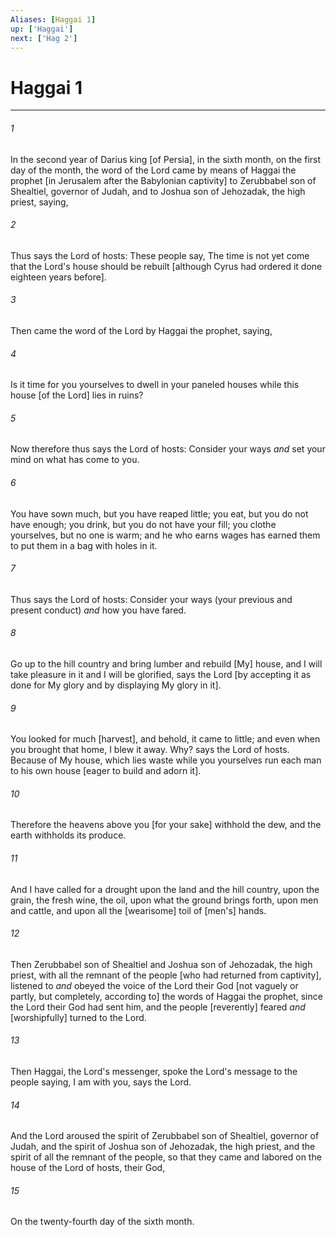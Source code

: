 ```yaml
---
Aliases: [Haggai 1]
up: ['Haggai']
next: ['Hag 2']
---
```

# Haggai 1

***














###### 1 






In the second year of Darius king [of Persia], in the sixth month, on the first day of the month, the word of the Lord came by means of Haggai the prophet [in Jerusalem after the Babylonian captivity] to Zerubbabel son of Shealtiel, governor of Judah, and to Joshua son of Jehozadak, the high priest, saying, 













###### 2 






Thus says the Lord of hosts: These people say, The time is not yet come that the Lord's house should be rebuilt [although Cyrus had ordered it done eighteen years before]. 













###### 3 






Then came the word of the Lord by Haggai the prophet, saying, 













###### 4 






Is it time for you yourselves to dwell in your paneled houses while this house [of the Lord] lies in ruins? 













###### 5 






Now therefore thus says the Lord of hosts: Consider your ways _and_ set your mind on what has come to you. 













###### 6 






You have sown much, but you have reaped little; you eat, but you do not have enough; you drink, but you do not have your fill; you clothe yourselves, but no one is warm; and he who earns wages has earned them to put them in a bag with holes in it. 













###### 7 






Thus says the Lord of hosts: Consider your ways (your previous and present conduct) _and_ how you have fared. 













###### 8 






Go up to the hill country and bring lumber and rebuild [My] house, and I will take pleasure in it and I will be glorified, says the Lord [by accepting it as done for My glory and by displaying My glory in it]. 













###### 9 






You looked for much [harvest], and behold, it came to little; and even when you brought that home, I blew it away. Why? says the Lord of hosts. Because of My house, which lies waste while you yourselves run each man to his own house [eager to build and adorn it]. 













###### 10 






Therefore the heavens above you [for your sake] withhold the dew, and the earth withholds its produce. 













###### 11 






And I have called for a drought upon the land and the hill country, upon the grain, the fresh wine, the oil, upon what the ground brings forth, upon men and cattle, and upon all the [wearisome] toil of [men's] hands. 













###### 12 






Then Zerubbabel son of Shealtiel and Joshua son of Jehozadak, the high priest, with all the remnant of the people [who had returned from captivity], listened to _and_ obeyed the voice of the Lord their God [not vaguely or partly, but completely, according to] the words of Haggai the prophet, since the Lord their God had sent him, and the people [reverently] feared _and_ [worshipfully] turned to the Lord. 













###### 13 






Then Haggai, the Lord's messenger, spoke the Lord's message to the people saying, I am with you, says the Lord. 













###### 14 






And the Lord aroused the spirit of Zerubbabel son of Shealtiel, governor of Judah, and the spirit of Joshua son of Jehozadak, the high priest, and the spirit of all the remnant of the people, so that they came and labored on the house of the Lord of hosts, their God, 













###### 15 






On the twenty-fourth day of the sixth month.
